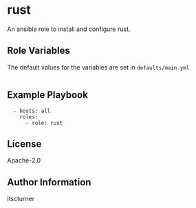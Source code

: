 rust
====

An ansible role to install and configure rust.

Role Variables
--------------
The default values for the variables are set in `defaults/main.yml`
```

```

Example Playbook
----------------
```
  - hosts: all
    roles:
      - role: rust
```

License
-------

Apache-2.0

Author Information
------------------

itscturner
